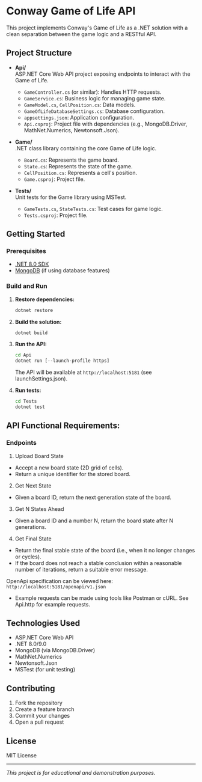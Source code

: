 # Conway Game of Life API

This project implements Conway's Game of Life as a .NET solution with a clean separation between the game logic and a RESTful API.

## Project Structure

- **Api/**  
  ASP.NET Core Web API project exposing endpoints to interact with the Game of Life.  
  - `GameController.cs` (or similar): Handles HTTP requests.
  - `GameService.cs`: Business logic for managing game state.
  - `GameModel.cs`, `CellPosition.cs`: Data models.
  - `GameOfLifeDatabaseSettings.cs`: Database configuration.
  - `appsettings.json`: Application configuration.
  - `Api.csproj`: Project file with dependencies (e.g., MongoDB.Driver, MathNet.Numerics, Newtonsoft.Json).

- **Game/**  
  .NET class library containing the core Game of Life logic.  
  - `Board.cs`: Represents the game board.
  - `State.cs`: Represents the state of the game.
  - `CellPosition.cs`: Represents a cell's position.
  - `Game.csproj`: Project file.

- **Tests/**  
  Unit tests for the Game library using MSTest.  
  - `GameTests.cs`, `StateTests.cs`: Test cases for game logic.
  - `Tests.csproj`: Project file.

## Getting Started

### Prerequisites

- [.NET 8.0 SDK](https://dotnet.microsoft.com/download)
- [MongoDB](https://www.mongodb.com/) (if using database features)

### Build and Run

1. **Restore dependencies:**
   ```sh
   dotnet restore
   ```

2. **Build the solution:**
   ```sh
   dotnet build
   ```

3. **Run the API:**
   ```sh
   cd Api
   dotnet run [--launch-profile https]
   ```
   The API will be available at `http://localhost:5181` (see launchSettings.json).

4. **Run tests:**
   ```sh
   cd Tests
   dotnet test
   ```

## API Functional Requirements:

### Endpoints
1. Upload Board State
  - Accept a new board state (2D grid of cells).
  - Return a unique identifier for the stored board.
2. Get Next State
  - Given a board ID, return the next generation state of the board.
3. Get N States Ahead
  - Given a board ID and a number N, return the board state after N generations.
4. Get Final State
  - Return the final stable state of the board (i.e., when it no longer changes or cycles).
  - If the board does not reach a stable conclusion within a reasonable number of iterations, return a suitable error message.


OpenApi specification can be viewed here: `http://localhost:5181/openapi/v1.json`
- Example requests can be made using tools like Postman or cURL.
See Api.http for example requests.

## Technologies Used

- ASP.NET Core Web API
- .NET 8.0/9.0
- MongoDB (via MongoDB.Driver)
- MathNet.Numerics
- Newtonsoft.Json
- MSTest (for unit testing)

## Contributing

1. Fork the repository
2. Create a feature branch
3. Commit your changes
4. Open a pull request

## License

MIT License

---

*This project is for educational and demonstration purposes.*
```
